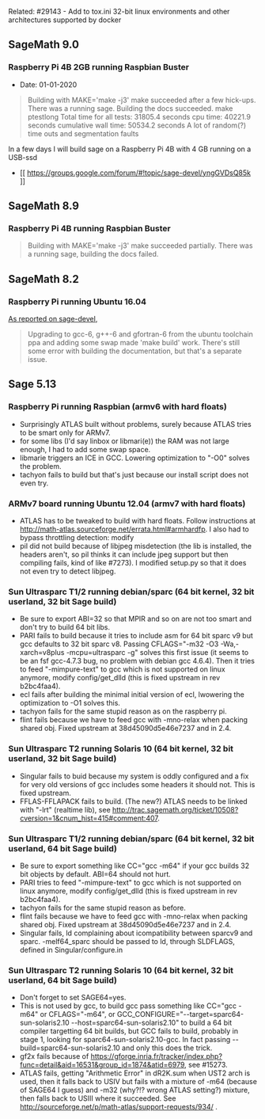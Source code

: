 
 Related: #29143 - Add to tox.ini 32-bit linux environments and other architectures supported by docker


## SageMath 9.0


### Raspberry Pi 4B 2GB running Raspbian Buster

* Date: 01-01-2020

> Building with MAKE='make -j3' make succeeded after a few hick-ups. There was a running sage.
> Building the docs succeeded.
> make ptestlong Total time for all tests: 31805.4 seconds
>    cpu time: 40221.9 seconds
>   cumulative wall time: 50534.2 seconds
> A lot of random(?) time outs and segmentation faults

In a few days I will build sage on a Raspberry Pi 4B with 4 GB running on a USB-ssd

*  [[ https://groups.google.com/forum/#!topic/sage-devel/yngGVDsQ85k ]]



## SageMath 8.9


### Raspberry Pi 4B running Raspbian Buster

> Building with MAKE='make -j3' make succeeded partially. There was a running sage, building the docs failed.




## SageMath 8.2


### Raspberry Pi running Ubuntu 16.04

[As reported on sage-devel](https://groups.google.com/d/msg/sage-devel/rR1VPpTC-lM/yWgotdg-BwAJ),

> Upgrading to gcc-6, g++-6 and gfortran-6 from the ubuntu toolchain ppa
> and adding some swap made 'make build' work. There's still some error
> with building the documentation, but that's a separate issue.


## Sage 5.13


### Raspberry Pi running Raspbian (armv6 with hard floats)

* Surprisingly ATLAS built without problems, surely because ATLAS tries to be smart only for ARMv7.
* for some libs (I'd say linbox or libmari(e)) the RAM was not large enough, I had to add some swap space.
* libmarie triggers an ICE in GCC. Lowering optimization to "-O0" solves the problem.
* tachyon fails to build but that's just because our install script does not even try.


### ARMv7 board running Ubuntu 12.04 (armv7 with hard floats)

* ATLAS has to be tweaked to build with hard floats. Follow instructions at http://math-atlas.sourceforge.net/errata.html#armhardfp. I also had to bypass throttling detection: modify 
* pil did not build because of libjpeg misdetection (the lib is installed, the headers aren't, so pil thinks it can include jpeg support but then compiling fails, kind of like #7273). I modified setup.py so that it does not even try to detect libjpeg.


### Sun Ultrasparc T1/2 running debian/sparc (64 bit kernel, 32 bit userland, 32 bit Sage build)

* Be sure to export ABI=32 so that MPIR and so on are not too smart and don't try to build 64 bit libs.
* PARI fails to build because it tries to include asm for 64 bit sparc v9 but gcc defaults to 32 bit sparc v8. Passing CFLAGS="-m32 -O3 -Wa,-xarch=v8plus -mcpu=ultrasparc  -g" solves this first issue (it seems to be an fsf gcc-4.7.3 bug, no problem with debian gcc 4.6.4). Then it tries to feed "-mimpure-text" to gcc which is not supported on linux anymore, modify config/get_dlld (this is fixed upstream in rev b2bc4faa4). 
* ecl fails after building the minimal initial version of ecl, lwowering the optimization to -O1 solves this.
* tachyon fails for the same stupid reason as on the raspberry pi.
* flint fails because we have to feed gcc with -mno-relax when packing shared obj. Fixed upstream at 38d45090d5e46e7237 and in 2.4.


### Sun Ultrasparc T2 running Solaris 10 (64 bit kernel, 32 bit userland, 32 bit Sage build)

* Singular fails to buid because my system is oddly configured and a fix for very old versions of gcc includes some headers it should not. This is fixed upstream.
* FFLAS-FFLAPACK fails to build. (The new?) ATLAS needs to be linked with "-lrt" (realtime lib), see http://trac.sagemath.org/ticket/10508?cversion=1&cnum_hist=415#comment:407.


### Sun Ultrasparc T1/2 running debian/sparc (64 bit kernel, 32 bit userland, 64 bit Sage build)

* Be sure to export something like CC="gcc -m64" if your gcc builds 32 bit objects by default. ABI=64 should not hurt.
* PARI tries to feed "-mimpure-text" to gcc which is not supported on linux anymore, modify config/get_dlld (this is fixed upstream in rev b2bc4faa4). 
* tachyon fails for the same stupid reason as before.
* flint fails because we have to feed gcc with -mno-relax when packing shared obj. Fixed upstream at 38d45090d5e46e7237 and in 2.4.
* Singular fails, ld complaining about icompatibility between sparcv9 and sparc. -melf64_sparc should be passed to ld, through SLDFLAGS, defined in Singular/configure.in


### Sun Ultrasparc T2 running Solaris 10 (64 bit kernel, 32 bit userland, 64 bit Sage build)

* Don't forget to set SAGE64=yes.
* This is not used by gcc, to build gcc pass something like CC="gcc -m64" or CFLAGS="-m64", or GCC_CONFIGURE="--target=sparc64-sun-solaris2.10 --host=sparc64-sun-solaris2.10" to build a 64 bit compiler targetting 64 bit builds, but GCC fails to build, probably in stage 1, looking for sparc64-sun-solaris2.10-gcc.
  In fact passing --build=sparc64-sun-solaris2.10 and only this does the trick.
* gf2x fails because of https://gforge.inria.fr/tracker/index.php?func=detail&aid=16531&group_id=1874&atid=6979, see #15273.
* ATLAS fails, getting "Arithmetic Error" in dR2K.sum when UST2 arch is used, then it falls back to USIV but fails with a mixture of -m64 (because of SAGE64 I guess) and -m32 (why?!? wrong ATLAS setting?) mixture, then falls back to USIII where it succeeded. See http://sourceforge.net/p/math-atlas/support-requests/934/ .